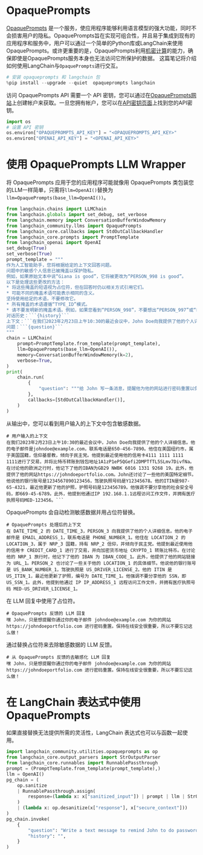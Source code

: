 # OpaquePrompts
[OpaquePrompts](https://opaqueprompts.readthedocs.io/en/latest/) 是一个服务，使应用程序能够利用语言模型的强大功能，同时不会损害用户的隐私。OpaquePrompts旨在实现可组合性，并且易于集成到现有的应用程序和服务中，用户可以通过一个简单的Python库或LangChain来使用OpaquePrompts。或许更重要的是，OpaquePrompts利用[机密计算](https://en.wikipedia.org/wiki/Confidential_computing)的能力，确保即使是OpaquePrompts服务本身也无法访问它所保护的数据。
这篇笔记将介绍如何使用LangChain与`OpaquePrompts`进行交互。
```python
# 安装 opaqueprompts 和 langchain 包
%pip install --upgrade --quiet  opaqueprompts langchain
```
访问 OpaquePrompts API 需要一个 API 密钥，您可以通过在[OpaquePrompts网站](https://opaqueprompts.opaque.co/)上创建帐户来获取。一旦您拥有帐户，您可以在[API密钥页面](https:opaqueprompts.opaque.co/api-keys)上找到您的API密钥。
```python
import os
# 设置 API 密钥
os.environ["OPAQUEPROMPTS_API_KEY"] = "<OPAQUEPROMPTS_API_KEY>"
os.environ["OPENAI_API_KEY"] = "<OPENAI_API_KEY>"
```
# 使用 OpaquePrompts LLM Wrapper
将 OpaquePrompts 应用于您的应用程序可能就像用 OpaquePrompts 类包装您的LLM一样简单，只需将`llm=OpenAI()`替换为`llm=OpaquePrompts(base_llm=OpenAI())`。
```python
from langchain.chains import LLMChain
from langchain.globals import set_debug, set_verbose
from langchain.memory import ConversationBufferWindowMemory
from langchain_community.llms import OpaquePrompts
from langchain_core.callbacks import StdOutCallbackHandler
from langchain_core.prompts import PromptTemplate
from langchain_openai import OpenAI
set_debug(True)
set_verbose(True)
prompt_template = """
作为人工智能助手，您将根据给定的上下文回答问题。
问题中的敏感个人信息已被掩盖以保护隐私。
例如，如果原始文本中说“Giana is good”，它将被更改为“PERSON_998 is good”。
以下是处理这些更改的方法：
* 将这些掩盖的短语视为占位符，但在回答时仍以相关方式引用它们。
* 可能不同的掩盖术语可能表示相同的含义。
坚持使用给定的术语，不要修改它。
* 所有掩盖的术语遵循“TYPE_ID”模式。
* 请不要发明新的掩盖术语。例如，如果您看到“PERSON_998”，不要想出“PERSON_997”或“PERSON_999”，除非它们已经在问题中。
对话历史：```{history}```
上下文：```在我们2023年2月23日上午10:30的最近会议中，John Doe向我提供了他的个人详细信息。他的电子邮件是johndoe@example.com，联系电话是650-456-7890。他住在美国纽约市，属于美国国籍，信仰基督教，倾向于民主党。他提到最近使用他的信用卡4111 1111 1111 1111进行了交易，并将比特币转账到钱包地址1A1zP1eP5QGefi2DMPTfTL5SLmv7DivfNa。在讨论他的欧洲之行时，他记下了他的IBAN为GB29 NWBK 6016 1331 9268 19。此外，他提供了他的网站https://johndoeportfolio.com。John还讨论了一些他的美国特定细节。他说他的银行账号是1234567890123456，驾驶执照号码是Y12345678。他的ITIN是987-65-4321，最近他更新了他的护照，护照号码是123456789。他强调不要分享他的社会安全号码，即669-45-6789。此外，他提到他通过IP 192.168.1.1远程访问工作文件，并拥有医疗执照号码MED-123456。```
问题：```{question}```
"""
chain = LLMChain(
    prompt=PromptTemplate.from_template(prompt_template),
    llm=OpaquePrompts(base_llm=OpenAI()),
    memory=ConversationBufferWindowMemory(k=2),
    verbose=True,
)
print(
    chain.run(
        {
            "question": """给 John 写一条消息，提醒他为他的网站进行密码重置以保持安全。"""
        },
        callbacks=[StdOutCallbackHandler()],
    )
)
```
从输出中，您可以看到用户输入的上下文中包含敏感数据。
``` 
# 用户输入的上下文
在我们2023年2月23日上午10:30的最近会议中，John Doe向我提供了他的个人详细信息。他的电子邮件是johndoe@example.com，联系电话是650-456-7890。他住在美国纽约市，属于美国国籍，信仰基督教，倾向于民主党。他提到最近使用他的信用卡4111 1111 1111 1111进行了交易，并将比特币转账到钱包地址1A1zP1eP5QGefi2DMPTfTL5SLmv7DivfNa。在讨论他的欧洲之行时，他记下了他的IBAN为GB29 NWBK 6016 1331 9268 19。此外，他提供了他的网站https://johndoeportfolio.com。John还讨论了一些他的美国特定细节。他说他的银行账号是1234567890123456，驾驶执照号码是Y12345678。他的ITIN是987-65-4321，最近他更新了他的护照，护照号码是123456789。他强调不要分享他的社会安全号码，即669-45-6789。此外，他提到他通过IP 192.168.1.1远程访问工作文件，并拥有医疗执照号码MED-123456。```
```
OpaquePrompts 会自动检测敏感数据并用占位符替换。
```
# OpaquePrompts 处理后的上下文
在 DATE_TIME_2 的 DATE_TIME_3，PERSON_3 向我提供了他的个人详细信息。他的电子邮件是 EMAIL_ADDRESS_1，联系电话是 PHONE_NUMBER_1。他住在 LOCATION_2 的 LOCATION_3，属于 NRP_3 国籍，持有 NRP_2 信仰，并倾向于民主党。他提到最近使用他的信用卡 CREDIT_CARD_1 进行了交易，并向加密货币地址 CRYPTO_1 转账比特币。在讨论他的 NRP_1 旅行时，他记下了他的 IBAN 为 IBAN_CODE_1。此外，他提供了他的网站链接为 URL_1。PERSON_2 也讨论了一些关于他的 LOCATION_1 的具体细节。他说他的银行账号是 US_BANK_NUMBER_1，驾驶执照是 US_DRIVER_LICENSE_2。他的 ITIN 是 US_ITIN_1，最近他更新了护照，编号为 DATE_TIME_1。他强调不要分享他的 SSN，即 US_SSN_1。此外，他提到他通过 IP IP_ADDRESS_1 远程访问工作文件，并拥有医疗执照号码 MED-US_DRIVER_LICENSE_1。
```
在 LLM 回复中使用了占位符。
```
# OpaquePrompts 反馈的 LLM 回复
嘿 John，只是想提醒你通过你的电子邮件 johndoe@example.com 为你的网站 https://johndoeportfolio.com 进行密码重置。保持在线安全很重要，所以不要忘记这么做！
```
通过替换占位符来去除敏感数据的 LLM 反馈。
```
# 从 OpaquePrompts 反馈的去敏感化 LLM 回复
嘿 John，只是想提醒你通过你的电子邮件 johndoe@example.com 为你的网站 https://johndoeportfolio.com 进行密码重置。保持在线安全很重要，所以不要忘记这么做！
```
# 在 LangChain 表达式中使用 OpaquePrompts
如果直接替换无法提供所需的灵活性，LangChain 表达式也可以与函数一起使用。
```python
import langchain_community.utilities.opaqueprompts as op
from langchain_core.output_parsers import StrOutputParser
from langchain_core.runnables import RunnablePassthrough
prompt = (PromptTemplate.from_template(prompt_template),)
llm = OpenAI()
pg_chain = (
    op.sanitize
    | RunnablePassthrough.assign(
        response=(lambda x: x["sanitized_input"]) | prompt | llm | StrOutputParser(),
    )
    | (lambda x: op.desanitize(x["response"], x["secure_context"]))
)
pg_chain.invoke(
    {
        "question": "Write a text message to remind John to do password reset for his website through his email to stay secure.",
        "history": "",
    }
)
```